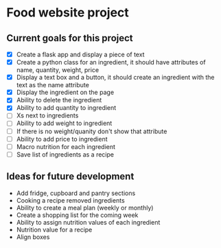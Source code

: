 # Food website project

## Current goals for this project
- [x] Create a flask app and display a piece of text
- [x] Create a python class for an ingredient, it should have attributes of name, quantity, weight, price
- [x] Display a text box and a button, it should create an ingredient with the text as the name attribute
- [x] Display the ingredient on the page
- [x] Ability to delete the ingredient
- [x] Ability to add quantity to ingredient
- [ ] Xs next to ingredients
- [ ] Ability to add weight to ingredient
- [ ] If there is no weight/quanity don't show that attribute
- [ ] Ability to add price to ingredient
- [ ] Macro nutrition for each ingredient
- [ ] Save list of ingredients as a recipe

## Ideas for future development
* Add fridge, cupboard and pantry sections
* Cooking a recipe removed ingredients
* Ability to create a meal plan (weekly or monthly)
* Create a shopping list for the coming week
* Ability to assign nutrition values of each ingredient
* Nutrition value for a recipe
* Align boxes
